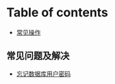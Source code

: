 # Table of contents

* [常见操作](README.md)

## 常见问题及解决

* [忘记数据库用户密码](chang-jian-wen-ti-ji-jie-jue/wang-ji-shu-ju-ku-yong-hu-mi-ma.md)

